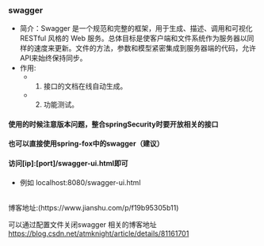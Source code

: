 ### swagger
* 简介：Swagger 是一个规范和完整的框架，用于生成、描述、调用和可视化 RESTful 风格的 Web 服务。总体目标是使客户端和文件系统作为服务器以同样的速度来更新。文件的方法，参数和模型紧密集成到服务器端的代码，允许API来始终保持同步。
* 作用:   
  * 1. 接口的文档在线自动生成。
  * 2. 功能测试。

####  使用的时候注意版本问题，整合springSecurity时要开放相关的接口
####  也可以直接使用spring-fox中的swagger（建议）
####  访问[ip]:[port]/swagger-ui.html即可
* 例如 localhost:8080/swagger-ui.html
<br>
博客地址:(https://www.jianshu.com/p/f19b95305b11)

可以通过配置文件关闭swagger
相关的博客地址
https://blog.csdn.net/atmknight/article/details/81161701
